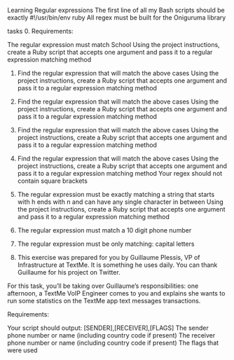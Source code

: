 Learning Regular expressions
The first line of all my Bash scripts should be exactly #!/usr/bin/env ruby
All regex must be built for the Oniguruma library

tasks
0. Requirements:

The regular expression must match School
Using the project instructions, create a Ruby script that accepts one argument and pass it to a regular expression matching method

1. Find the regular expression that will match the above cases
Using the project instructions, create a Ruby script that accepts one argument and pass it to a regular expression matching method

2. Find the regular expression that will match the above cases
Using the project instructions, create a Ruby script that accepts one argument and pass it to a regular expression matching method

3. Find the regular expression that will match the above cases
Using the project instructions, create a Ruby script that accepts one argument and pass it to a regular expression matching method

4. Find the regular expression that will match the above cases
Using the project instructions, create a Ruby script that accepts one argument and pass it to a regular expression matching method
Your regex should not contain square brackets

5. The regular expression must be exactly matching a string that starts with h ends with n and can have any single character in between
Using the project instructions, create a Ruby script that accepts one argument and pass it to a regular expression matching method

6. The regular expression must match a 10 digit phone number

7. The regular expression must be only matching: capital letters

8. This exercise was prepared for you by Guillaume Plessis, VP of Infrastructure at TextMe. It is something he uses daily. You can thank Guillaume for his project on Twitter.

For this task, you’ll be taking over Guillaume’s responsibilities: one afternoon, a TextMe VoIP Engineer comes to you and explains she wants to run some statistics on the TextMe app text messages transactions.

Requirements:

Your script should output: [SENDER],[RECEIVER],[FLAGS]
The sender phone number or name (including country code if present)
The receiver phone number or name (including country code if present)
The flags that were used
